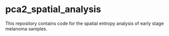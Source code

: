 # pca2_spatial_analysis
This repository contains code for the spatial entropy analysis of early stage melanoma samples.
